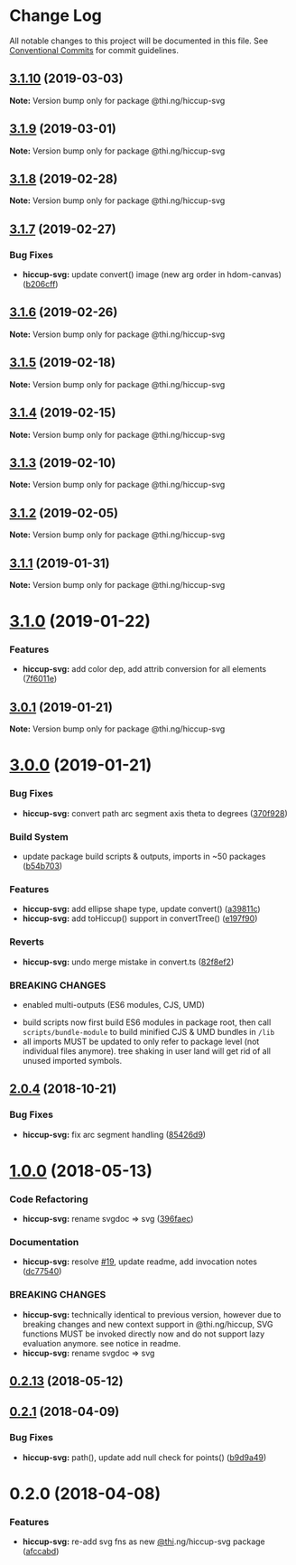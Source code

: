 # Change Log

All notable changes to this project will be documented in this file.
See [Conventional Commits](https://conventionalcommits.org) for commit guidelines.

## [3.1.10](https://github.com/thi-ng/umbrella/compare/@thi.ng/hiccup-svg@3.1.9...@thi.ng/hiccup-svg@3.1.10) (2019-03-03)

**Note:** Version bump only for package @thi.ng/hiccup-svg





## [3.1.9](https://github.com/thi-ng/umbrella/compare/@thi.ng/hiccup-svg@3.1.8...@thi.ng/hiccup-svg@3.1.9) (2019-03-01)

**Note:** Version bump only for package @thi.ng/hiccup-svg





## [3.1.8](https://github.com/thi-ng/umbrella/compare/@thi.ng/hiccup-svg@3.1.7...@thi.ng/hiccup-svg@3.1.8) (2019-02-28)

**Note:** Version bump only for package @thi.ng/hiccup-svg





## [3.1.7](https://github.com/thi-ng/umbrella/compare/@thi.ng/hiccup-svg@3.1.6...@thi.ng/hiccup-svg@3.1.7) (2019-02-27)


### Bug Fixes

* **hiccup-svg:** update convert() image (new arg order in hdom-canvas) ([b206cff](https://github.com/thi-ng/umbrella/commit/b206cff))





## [3.1.6](https://github.com/thi-ng/umbrella/compare/@thi.ng/hiccup-svg@3.1.5...@thi.ng/hiccup-svg@3.1.6) (2019-02-26)

**Note:** Version bump only for package @thi.ng/hiccup-svg





## [3.1.5](https://github.com/thi-ng/umbrella/compare/@thi.ng/hiccup-svg@3.1.4...@thi.ng/hiccup-svg@3.1.5) (2019-02-18)

**Note:** Version bump only for package @thi.ng/hiccup-svg





## [3.1.4](https://github.com/thi-ng/umbrella/compare/@thi.ng/hiccup-svg@3.1.3...@thi.ng/hiccup-svg@3.1.4) (2019-02-15)

**Note:** Version bump only for package @thi.ng/hiccup-svg





## [3.1.3](https://github.com/thi-ng/umbrella/compare/@thi.ng/hiccup-svg@3.1.2...@thi.ng/hiccup-svg@3.1.3) (2019-02-10)

**Note:** Version bump only for package @thi.ng/hiccup-svg





## [3.1.2](https://github.com/thi-ng/umbrella/compare/@thi.ng/hiccup-svg@3.1.1...@thi.ng/hiccup-svg@3.1.2) (2019-02-05)

**Note:** Version bump only for package @thi.ng/hiccup-svg





## [3.1.1](https://github.com/thi-ng/umbrella/compare/@thi.ng/hiccup-svg@3.1.0...@thi.ng/hiccup-svg@3.1.1) (2019-01-31)

**Note:** Version bump only for package @thi.ng/hiccup-svg





# [3.1.0](https://github.com/thi-ng/umbrella/compare/@thi.ng/hiccup-svg@3.0.1...@thi.ng/hiccup-svg@3.1.0) (2019-01-22)


### Features

* **hiccup-svg:** add color dep, add attrib conversion for all elements ([7f6011e](https://github.com/thi-ng/umbrella/commit/7f6011e))





## [3.0.1](https://github.com/thi-ng/umbrella/compare/@thi.ng/hiccup-svg@3.0.0...@thi.ng/hiccup-svg@3.0.1) (2019-01-21)

**Note:** Version bump only for package @thi.ng/hiccup-svg





# [3.0.0](https://github.com/thi-ng/umbrella/compare/@thi.ng/hiccup-svg@2.0.10...@thi.ng/hiccup-svg@3.0.0) (2019-01-21)


### Bug Fixes

* **hiccup-svg:** convert path arc segment axis theta to degrees ([370f928](https://github.com/thi-ng/umbrella/commit/370f928))


### Build System

* update package build scripts & outputs, imports in ~50 packages ([b54b703](https://github.com/thi-ng/umbrella/commit/b54b703))


### Features

* **hiccup-svg:** add ellipse shape type, update convert() ([a39811c](https://github.com/thi-ng/umbrella/commit/a39811c))
* **hiccup-svg:** add toHiccup() support in convertTree() ([e197f90](https://github.com/thi-ng/umbrella/commit/e197f90))


### Reverts

* **hiccup-svg:** undo merge mistake in convert.ts ([82f8ef2](https://github.com/thi-ng/umbrella/commit/82f8ef2))


### BREAKING CHANGES

* enabled multi-outputs (ES6 modules, CJS, UMD)

- build scripts now first build ES6 modules in package root, then call
  `scripts/bundle-module` to build minified CJS & UMD bundles in `/lib`
- all imports MUST be updated to only refer to package level
  (not individual files anymore). tree shaking in user land will get rid of
  all unused imported symbols.


## [2.0.4](https://github.com/thi-ng/umbrella/compare/@thi.ng/hiccup-svg@2.0.3...@thi.ng/hiccup-svg@2.0.4) (2018-10-21)


### Bug Fixes

* **hiccup-svg:** fix arc segment handling ([85426d9](https://github.com/thi-ng/umbrella/commit/85426d9))


<a name="1.0.0"></a>
# [1.0.0](https://github.com/thi-ng/umbrella/compare/@thi.ng/hiccup-svg@0.2.13...@thi.ng/hiccup-svg@1.0.0) (2018-05-13)


### Code Refactoring

* **hiccup-svg:** rename svgdoc => svg ([396faec](https://github.com/thi-ng/umbrella/commit/396faec))


### Documentation

* **hiccup-svg:** resolve [#19](https://github.com/thi-ng/umbrella/issues/19), update readme, add invocation notes ([dc77540](https://github.com/thi-ng/umbrella/commit/dc77540))


### BREAKING CHANGES

* **hiccup-svg:** technically identical to previous version, however
due to breaking changes and new context support in @thi.ng/hiccup,
SVG functions MUST be invoked directly now and do not support lazy
evaluation anymore. see notice in readme.
* **hiccup-svg:** rename svgdoc => svg




<a name="0.2.13"></a>
## [0.2.13](https://github.com/thi-ng/umbrella/compare/@thi.ng/hiccup-svg@0.2.12...@thi.ng/hiccup-svg@0.2.13) (2018-05-12)


<a name="0.2.1"></a>
## [0.2.1](https://github.com/thi-ng/umbrella/compare/@thi.ng/hiccup-svg@0.2.0...@thi.ng/hiccup-svg@0.2.1) (2018-04-09)


### Bug Fixes

* **hiccup-svg:** path(), update add null check for points() ([b9d9a49](https://github.com/thi-ng/umbrella/commit/b9d9a49))




<a name="0.2.0"></a>
# 0.2.0 (2018-04-08)


### Features

* **hiccup-svg:** re-add svg fns as new [@thi](https://github.com/thi).ng/hiccup-svg package ([afccabd](https://github.com/thi-ng/umbrella/commit/afccabd))
